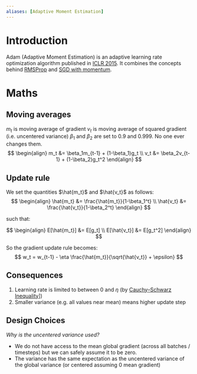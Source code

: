 ```yaml
---
aliases: [Adaptive Moment Estimation]
---
```

# Introduction
Adam (Adaptive Moment Estimation) is an adaptive learning rate optimization algorithm published in [ICLR 2015](https://arxiv.org/pdf/1412.6980.pdf). It combines the concepts behind [RMSProp](RMSProp) and [SGD with momentum](SGD%20with%20momentum).

# Maths
## Moving averages
$m_t$ is moving average of gradient
$v_t$ is moving average of squared gradient (i.e. uncentered variance)
$\beta_1$ and $\beta_2$ are set to 0.9 and 0.999. No one ever changes them.
$$
\begin{align}
m_t &= \beta_1m_{t-1} + (1-\beta_1)g_t \\
v_t &= \beta_2v_{t-1} + (1-\beta_2)g_t^2
\end{align}
$$
## Update rule
We set the quantities $\hat{m_t}$ and  $\hat{v_t}$ as follows:
$$
\begin{align}
\hat{m_t} &= \frac{\hat{m_t}}{1-\beta_1^t} \\
\hat{v_t} &= \frac{\hat{v_t}}{1-\beta_2^t}
\end{align}
$$

such that:

$$
\begin{align}
E[\hat{m_t}] &= E[g_t] \\
E[\hat{v_t}] &= E[g_t^2]
\end{align}
$$

So the gradient update rule becomes:
$$
w_t = w_{t-1} - \eta \frac{\hat{m_t}}{\sqrt{\hat{v_t}} + \epsilon}
$$

## Consequences
1. Learning rate is limited to between 0 and $\eta$ (by [Cauchy–Schwarz Inequality](Cauchy–Schwarz%20Inequality)])
2. Smaller variance (e.g. all values near mean) means higher update step

## Design Choices
*Why is the uncentered variance used?*
- We do not have access to the mean global gradient (across all batches / timesteps) but we can safely assume it to be zero.
- The variance has the same expectation as the uncentered variance of the global variance (or centered assuming 0 mean gradient)